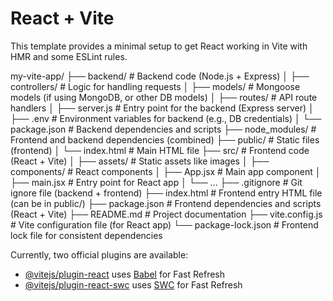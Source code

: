 # React + Vite

This template provides a minimal setup to get React working in Vite with HMR and some ESLint rules.


my-vite-app/
├── backend/                     # Backend code (Node.js + Express)
│   ├── controllers/              # Logic for handling requests
│   ├── models/                   # Mongoose models (if using MongoDB, or other DB models)
│   ├── routes/                   # API route handlers
│   ├── server.js                 # Entry point for the backend (Express server)
│   ├── .env                      # Environment variables for backend (e.g., DB credentials)
│   └── package.json              # Backend dependencies and scripts
├── node_modules/                 # Frontend and backend dependencies (combined)
├── public/                       # Static files (frontend)
│   └── index.html                # Main HTML file
├── src/                          # Frontend code (React + Vite)
│   ├── assets/                   # Static assets like images
│   ├── components/               # React components
│   ├── App.jsx                   # Main app component
│   ├── main.jsx                  # Entry point for React app
│   └── ...
├── .gitignore                    # Git ignore file (backend + frontend)
├── index.html                    # Frontend entry HTML file (can be in public/)
├── package.json                  # Frontend dependencies and scripts (React + Vite)
├── README.md                     # Project documentation
├── vite.config.js                # Vite configuration file (for React app)
└── package-lock.json             # Frontend lock file for consistent dependencies


Currently, two official plugins are available:

- [@vitejs/plugin-react](https://github.com/vitejs/vite-plugin-react/blob/main/packages/plugin-react/README.md) uses [Babel](https://babeljs.io/) for Fast Refresh
- [@vitejs/plugin-react-swc](https://github.com/vitejs/vite-plugin-react-swc) uses [SWC](https://swc.rs/) for Fast Refresh
